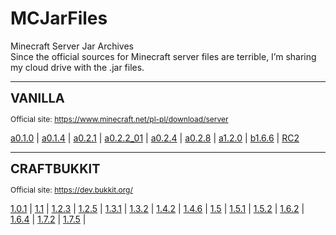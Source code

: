 # MCJarFiles
Minecraft Server Jar Archives <br>
Since the official sources for Minecraft server files are terrible, I’m sharing my cloud drive with the .jar files.

<hr>
<p><span style="font-size:20px;"><strong>VANILLA</strong></span></p>
<p><span style="font-size:12px;">Official site: </span><a target="_blank" rel="noopener noreferrer" href="https://www.minecraft.net/pl-pl/download/server"><span style="font-size:12px;">https://www.minecraft.net/pl-pl/download/server</span></a></p>

<a href="https://mega.nz/folder/WYomgAhI#4C3gs9JDbT1WxMM7dm1fyQ">a0.1.0</a> 
| <a href="https://mega.nz/folder/HV4kzBxC#HQYo1npeTHE7ae1W_-YI9A">a0.1.4</a> 
| <a href="https://mega.nz/folder/KMgD1ZbJ#vaYR7l282SiU9HSsCDMA5A">a0.2.1</a> 
| <a href="https://mega.nz/folder/Hd4j1Zib#ePgY-tdGOsJrQcQouo77Mg">a0.2.2_01</a> 
| <a href="https://mega.nz/folder/fdImkJxL#dTjNCtSnr4zAGTVnGp7Odw">a0.2.4</a> 
| <a href="https://mega.nz/folder/DYAyFS6S#SamNBW92PWlJLSQ2UAMmWw">a0.2.8</a> 
| <a href="https://mega.nz/folder/vZZ3DKKT#6fTWvNbqk7otkpSAzp_pFg">a1.2.0</a> 
| <a href="https://mega.nz/folder/DcRQySpI#eFWV2nJ3PXky62FKLbYcQQ">b1.6.6</a> 
| <a href="https://mega.nz/folder/WFJBiIZK#OOR2O25T4HVWtaM9J6VpOA">RC2</a>
<hr>
<p><span style="font-size:20px;"><strong>CRAFTBUKKIT</strong></span></p>
<p><span style="font-size:12px;">Official site: </span><a target="_blank" rel="noopener noreferrer" href="https://dev.bukkit.org/"><span style="font-size:12px;">https://dev.bukkit.org/</span></a></p>
<a href="https://mega.nz/folder/jdBVAQxb#snLX9bNuXocT0t7I1UUf6w">1.0.1</a> | 
<a href="https://mega.nz/folder/eNIgSSjC#KaJCig8xkKJ5cQJQY-P5YQ">1.1</a> | 
<a href="https://mega.nz/folder/6QYCyCCQ#xsYVFKqIHg5dlo55DO4sHQ">1.2.3</a> | 
<a href="https://mega.nz/folder/7QZkkazS#lO8WkGCRU18svXwm0is-5w">1.2.5</a> | 
<a href="https://mega.nz/folder/yRo03SpI#U6CxAwWWw3NjCg7UYWqMOg">1.3.1</a> | 
<a href="https://mega.nz/folder/3J4CXZJZ#jpu9_kPFyjtjXndONYv-Sg">1.3.2</a> | 
<a href="https://mega.nz/folder/6JxxjZrB#so_Zipnj0NtSav6DdAT8gw">1.4.2</a> | 
<a href="https://mega.nz/folder/iAZUiSwb#sebK9BUCwc83BD6yEWlXvQ">1.4.6</a> | 
<a href="https://mega.nz/folder/zIJBQaKT#yn97O1auDr_pfMBW8i9YFw">1.5</a> | 
<a href="https://mega.nz/folder/qdZ1UThL#cRYTm6qN20Zvb5n8AHA4Vw">1.5.1</a> | 
<a href="https://mega.nz/folder/iNxXSAiS#eHuf4NpcxDf6-5a30qFDFg">1.5.2</a> | 
<a href="https://mega.nz/folder/jYByQYzC#fWeP6TL9k_RDJbdLaXDb1A">1.6.2</a> | 
<a href="https://mega.nz/folder/iVQCVI6D#qRUFLAx-83lUL4crueZgXw">1.6.4</a> | 
<a href="https://mega.nz/folder/7MolmbLb#95HrriwwC_EhHHLGTB5CKQ">1.7.2</a> | 
<a href="https://mega.nz/folder/uQxFTKxA#_ptD6oUkOJwSEgmeIBB2Ow">1.7.5</a> | 

